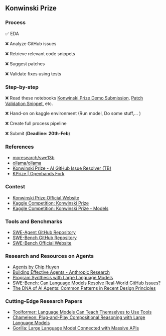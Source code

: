 
## Konwinski Prize

### Process

✅ EDA

❌ Analyze GitHub issues

❌ Retrieve relevant code snippets

❌ Suggest patches

❌ Validate fixes using tests

### Step-by-step

❌ Read these notebooks [Konwinski Prize Demo Submission](https://www.kaggle.com/code/sohier/konwinski-prize-demo-submission), [Patch Validation Snippet](https://www.kaggle.com/code/sohier/patch-validation-snippet), etc.

❌ Hand-on on kaggle environment (Run model, Do some stuff,... )

❌ Create full process pipeline

❌ Submit (**Deadline: 20th-Feb**)


### References
- [moresearch/swe13b](https://ollama.com/moresearch/swe13b)
- [ollama/ollama](https://github.com/ollama/ollama)
- [Konwinski Prize - AI GitHub Issue Resolver (TB)](https://www.kaggle.com/code/olaflundstrom/konwinski-prize-ai-github-issue-resolver-tb)
- [KPrize | Openhands Fork](https://www.kaggle.com/code/smartmanoj/kprize-openhands-fork)

### Contest
- [Konwinski Prize Official Website](https://kprize.ai/)  
- [Kaggle Competition: Konwinski Prize](https://www.kaggle.com/competitions/konwinski-prize/overview)
- [Kaggle Competition: Konwinski Prize - Models](https://www.kaggle.com/competitions/konwinski-prize/models)

### Tools and Benchmarks  
- [SWE-Agent GitHub Repository](https://github.com/SWE-agent/SWE-agent/tree/main)  
- [SWE-Bench GitHub Repository](https://github.com/swe-bench/SWE-bench)  
- [SWE-Bench Official Website](http://www.swebench.com/)  

### Research and Resources on Agents  
- [Agents by Chip Huyen](https://huyenchip.com/2025/01/07/agents.html)  
- [Building Effective Agents - Anthropic Research](https://www.anthropic.com/research/building-effective-agents)  
- [Program Synthesis with Large Language Models](https://arxiv.org/pdf/2108.07732)  
- [SWE-Bench: Can Language Models Resolve Real-World GitHub Issues?](https://arxiv.org/abs/2310.06770)  
- [The DNA of AI Agents: Common Patterns in Recent Design Principles](https://cedricchee.com/blog/the-dna-of-ai-agents/#building-effective-agents)  

### Cutting-Edge Research Papers  
- [Toolformer: Language Models Can Teach Themselves to Use Tools](https://arxiv.org/pdf/2302.04761)  
- [Chameleon: Plug-and-Play Compositional Reasoning with Large Language Models](https://arxiv.org/pdf/2304.09842)  
- [Gorilla: Large Language Model Connected with Massive APIs](https://arxiv.org/pdf/2305.15334)
